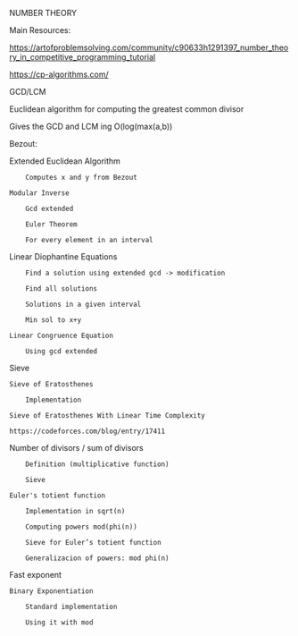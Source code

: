NUMBER THEORY

Main Resources:

https://artofproblemsolving.com/community/c90633h1291397_number_theory_in_competitive_programming_tutorial

https://cp-algorithms.com/

GCD/LCM

  Euclidean algorithm for computing the greatest common divisor
  
  Gives the GCD and LCM ing O(log(max(a,b))

Bezout:


  Extended Euclidean Algorithm
  
		Computes x and y from Bezout
    
	Modular Inverse
  
		Gcd extended
    
		Euler Theorem
    
		For every element in an interval
    
Linear Diophantine Equations

		Find a solution using extended gcd -> modification
    
		Find all solutions
    
		Solutions in a given interval
    
		Min sol to x+y
    
	Linear Congruence Equation
  
		Using gcd extended
    
Sieve

	Sieve of Eratosthenes
  
		Implementation
    
	Sieve of Eratosthenes With Linear Time Complexity
  
	https://codeforces.com/blog/entry/17411
  
Number of divisors / sum of divisors	

		Definition (multiplicative function)
    
		Sieve
    
	Euler's totient function
  
		Implementation in sqrt(n)
    
		Computing powers mod(phi(n))
    
		Sieve for Euler’s totient function
    
		Generalizacion of powers: mod phi(n)
    
Fast exponent

	Binary Exponentiation
  
		Standard implementation
    
		Using it with mod
